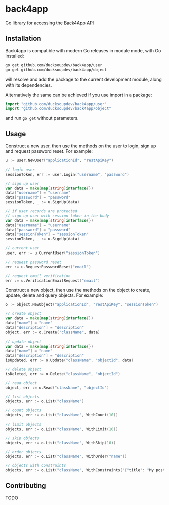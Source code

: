 # back4app

Go library for accessing the [Back4App API](https://www.back4app.com/)

## Installation ##

Back4app is compatible with modern Go releases in module mode, with Go installed:

```bash
go get github.com/ducksoupdev/back4app/user
go get github.com/ducksoupdev/back4app/object
```

will resolve and add the package to the current development module, along with its dependencies.

Alternatively the same can be achieved if you use import in a package:

```go
import "github.com/ducksoupdev/back4app/user"
import "github.com/ducksoupdev/back4app/object"
```

and run `go get` without parameters.

## Usage

Construct a new user, then use the methods on the user to
login, sign up and request password reset. For example:

```go
u := user.NewUser("applicationId", "restApiKey")

// login user
sessionToken, err := user.Login("username", "password")

// sign up user
var data = make(map[string]interface{})
data["username"] = "username"
data["password"] = "password"
sessionToken, _ := u.SignUp(data)

// if user records are protected
// sign up user with session token in the body
var data = make(map[string]interface{})
data["username"] = "username"
data["password"] = "password"
data["sessionToken"] = "sessionToken"
sessionToken, _ := u.SignUp(data)

// current user
user, err := u.CurrentUser("sessionToken")

// request password reset
err := u.RequestPasswordReset("email")

// request email verification
err := u.VerificationEmailRequest("email")
```

Construct a new object, then use the methods on the object to
create, update, delete and query objects. For example:

```go
o := object.NewObject("applicationId", "restApiKey", "sessionToken")

// create object
var data = make(map[string]interface{})
data["name"] = "name"
data["description"] = "description"
object, err := o.Create("className", data)

// update object
var data = make(map[string]interface{})
data["name"] = "name"
data["description"] = "description"
isUpdated, err := o.Update("className", "objectId", data)

// delete object
isDeleted, err := o.Delete("className", "objectId")

// read object
object, err := o.Read("className", "objectId")

// list objects
objects, err := o.List("className")

// count objects
objects, err := o.List("className", WithCount(10))

// limit objects
objects, err := o.List("className", WithLimit(10))

// skip objects
objects, err := o.List("className", WithSkip(10))

// order objects
objects, err := o.List("className", WithOrder("name"))

// objects with constraints
objects, err := o.List("className", WithConstraints("{"title": "My post title", "likes": { "$gt": 100 }}"))
```

## Contributing

TODO
